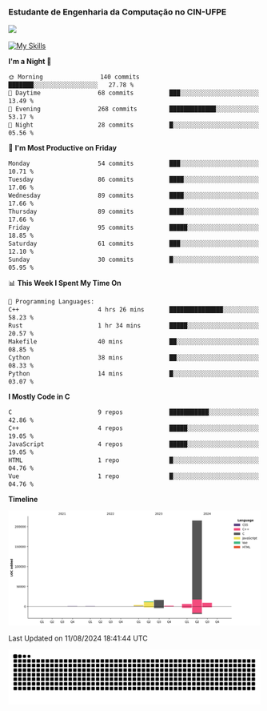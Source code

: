 
### Estudante de Engenharia da Computação no CIN-UFPE
<div>
      <!--<img width=400 src="https://github-readme-stats.vercel.app/api?username=Zed201&show_icons=true&theme=tokyonight" /-->
      <img width=400 src='https://leetcode.card.workers.dev/Zed201?theme=nord&font=baloo&extension=null' />
</div>


[![My Skills](https://skillicons.dev/icons?i=c,cpp,py,java,neovim&theme=dark)](https://skillicons.dev)

<!--START_SECTION:waka-->
**I'm a Night 🦉** 

```text
🌞 Morning                140 commits         ███████░░░░░░░░░░░░░░░░░░   27.78 % 
🌆 Daytime                68 commits          ███░░░░░░░░░░░░░░░░░░░░░░   13.49 % 
🌃 Evening                268 commits         █████████████░░░░░░░░░░░░   53.17 % 
🌙 Night                  28 commits          █░░░░░░░░░░░░░░░░░░░░░░░░   05.56 % 
```
📅 **I'm Most Productive on Friday** 

```text
Monday                   54 commits          ███░░░░░░░░░░░░░░░░░░░░░░   10.71 % 
Tuesday                  86 commits          ████░░░░░░░░░░░░░░░░░░░░░   17.06 % 
Wednesday                89 commits          ████░░░░░░░░░░░░░░░░░░░░░   17.66 % 
Thursday                 89 commits          ████░░░░░░░░░░░░░░░░░░░░░   17.66 % 
Friday                   95 commits          █████░░░░░░░░░░░░░░░░░░░░   18.85 % 
Saturday                 61 commits          ███░░░░░░░░░░░░░░░░░░░░░░   12.10 % 
Sunday                   30 commits          █░░░░░░░░░░░░░░░░░░░░░░░░   05.95 % 
```


📊 **This Week I Spent My Time On** 

```text
💬 Programming Languages: 
C++                      4 hrs 26 mins       ███████████████░░░░░░░░░░   58.23 % 
Rust                     1 hr 34 mins        █████░░░░░░░░░░░░░░░░░░░░   20.57 % 
Makefile                 40 mins             ██░░░░░░░░░░░░░░░░░░░░░░░   08.85 % 
Cython                   38 mins             ██░░░░░░░░░░░░░░░░░░░░░░░   08.33 % 
Python                   14 mins             █░░░░░░░░░░░░░░░░░░░░░░░░   03.07 % 
```

**I Mostly Code in C** 

```text
C                        9 repos             ███████████░░░░░░░░░░░░░░   42.86 % 
C++                      4 repos             █████░░░░░░░░░░░░░░░░░░░░   19.05 % 
JavaScript               4 repos             █████░░░░░░░░░░░░░░░░░░░░   19.05 % 
HTML                     1 repo              █░░░░░░░░░░░░░░░░░░░░░░░░   04.76 % 
Vue                      1 repo              █░░░░░░░░░░░░░░░░░░░░░░░░   04.76 % 
```



**Timeline**

![Lines of Code chart](https://raw.githubusercontent.com/Zed201/Zed201/master/assets/bar_graph.png)


 Last Updated on 11/08/2024 18:41:44 UTC
<!--END_SECTION:waka-->

<picture>
  <source media="(prefers-color-scheme: dark)" srcset="https://github.com/Zed201/Zed201/blob/output/github-contribution-grid-snake-dark.svg" />
  <img alt="github-snake" src="https://github.com/Zed201/Zed201/blob/output/github-contribution-grid-snake-dark.svg" />
</picture>
